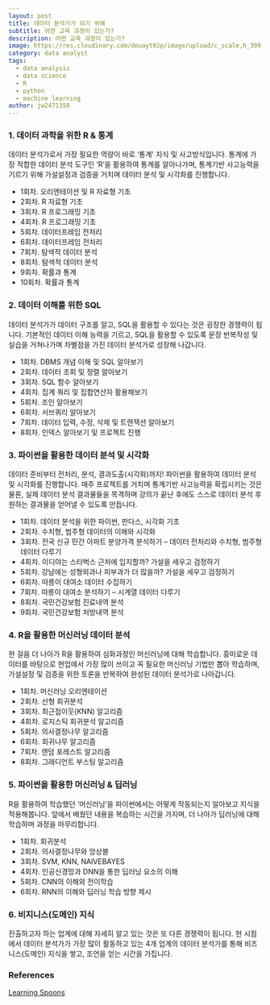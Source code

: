 ```yaml
---
layout: post
title: 데이터 분석가가 되기 위해
subtitle: 어떤 교육 과정이 있는가?
description: 어떤 교육 과정이 있는가?
image: https://res.cloudinary.com/douayt92p/image/upload/c_scale,h_399,q_auto,w_760/v1591001463/pixabay/facade-5220194_1920_thjdef.jpg
category: data analyst
tags:
  - data analysis
  - data science
  - R
  - python
  - machine learning
author: jw2471358
---
```


### 1. 데이터 과학을 위한 R & 통계  
데이터 분석가로서 가장 필요한 역량이 바로 ‘통계’ 지식 및 사고방식입니다. 통계에 가장 적합한 데이터 분석 도구인 ‘R’을 활용하여 통계를 알아나가며, 통계기반 사고능력을 기르기 위해 가설설정과 검증을 거치며 데이터 분석 및 시각화를 진행합니다.
- 1회차. 오리엔테이션 및 R 자료형 기초 
- 2회차. R 자료형 기초 
- 3회차. R 프로그래밍 기초 
- 4회차. R 프로그래밍 기초 
- 5회차. 데이터프레임 전처리 
- 6회차. 데이터프레임 전처리 
- 7회차. 탐색적 데이터 분석 
- 8회차. 탐색적 데이터 분석 
- 9회차. 확률과 통계 
- 10회차. 확률과 통계 

### 2. 데이터 이해를 위한 SQL  
데이터 분석가가 데이터 구조를 알고, SQL을 활용할 수 있다는 것은 굉장한 경쟁력이 됩니다. 기본적인 데이터 이해 능력을 기르고, SQL을 활용할 수 있도록 문장 반복작성 및 실습을 거쳐나가며 차별점을 가진 데이터 분석가로 성장해 나갑니다.
- 1회차. DBMS 개념 이해 및 SQL 알아보기
- 2회차. 데이터 조회 및 정렬 알아보기
- 3회차. SQL 함수 알아보기
- 4회차. 집계 쿼리 및 집합연산자 활용해보기
- 5회차. 조인 알아보기
- 6회차. 서브쿼리 알아보기
- 7회차. 데이터 입력, 수정, 삭제 및 트랜잭션 알아보기
- 8회차. 인덱스 알아보기 및 프로젝트 진행

### 3. 파이썬을 활용한 데이터 분석 및 시각화  
데이터 준비부터 전처리, 분석, 결과도출(시각화)까지! 파이썬을 활용하여 데이터 분석 및 시각화를 진행합니다. 매주 프로젝트를 거치며 통계기반 사고능력을 확립시키는 것은 물론, 실제 데이터 분석 결과물들을 목격하며 강의가 끝난 후에도 스스로 데이터 분석 후 원하는 결과물을 얻어낼 수 있도록 만듭니다.
- 1회차. 데이터 분석을 위한 파이썬, 판다스, 시각화 기초
- 2회차. 수치형, 범주형 데이터의 이해와 시각화
- 3회차. 전국 신규 민간 아파트 분양가격 분석하기 – 데이터 전처리와 수치형, 범주형 데이터 다루기
- 4회차. 이디야는 스타벅스 근처에 입지할까? 가설을 세우고 검정하기
- 5회차. 강남에는 성형외과나 피부과가 더 많을까? 가설을 세우고 검정하기
- 6회차. 따릉이 대여소 데이터 수집하기
- 7회차. 따릉이 대여소 분석하기 – 시계열 데이터 다루기
- 8회차. 국민건강보험 진료내역 분석
- 9회차. 국민건강보험 처방내역 분석

### 4. R을 활용한 머신러닝 데이터 분석  
한 걸음 더 나아가 R을 활용하여 심화과정인 머신러닝에 대해 학습합니다. 흥미로운 데이터를 바탕으로 현업에서 가장 많이 쓰이고 꼭 필요한 머신러닝 기법만 뽑아 학습하며, 가설설정 및 검증을 위한 토론을 반복하여 완성된 데이터 분석가로 나아갑니다.
- 1회차. 머신러닝 오리엔테이션
- 2회차. 선형 회귀분석
- 3회차. 최근접이웃(KNN) 알고리즘
- 4회차. 로지스틱 회귀분석 알고리즘
- 5회차. 의사결정나무 알고리즘
- 6회차. 회귀나무 알고리즘
- 7회차. 랜덤 포레스트 알고리즘
- 8회차. 그래디언트 부스팅 알고리즘

### 5. 파이썬을 활용한 머신러닝 & 딥러닝  
R을 활용하여 학습했던 ‘머신러닝’을 파이썬에서는 어떻게 작동되는지 알아보고 지식을 적용해봅니다. 앞에서 배웠던 내용을 복습하는 시간을 가지며, 더 나아가 딥러닝에 대해 학습하며 과정을 마무리합니다.
- 1회차. 회귀분석
- 2회차. 의사결정나무와 앙상블
- 3회차. SVM, KNN, NAIVEBAYES
- 4회차. 인공신경망과 DNN을 통한 딥러닝 요소의 이해
- 5회차. CNN의 이해와 전이학습
- 6회차. RNN의 이해와 딥러닝 학습 방향 제시

### 6. 비지니스(도메인) 지식  
진출하고자 하는 업계에 대해 자세히 알고 있는 것은 또 다른 경쟁력이 됩니다. 현 시점에서 데이터 분석가가 가장 많이 활동하고 있는 4개 업계의 데이터 분석가를 통해 비즈니스(도메인) 지식을 쌓고, 조언을 얻는 시간을 가집니다.

### References  
[Learning Spoons](https://learningspoons.com/tobedataanalyst)